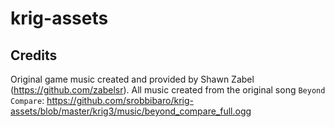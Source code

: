 # krig-assets

## Credits

Original game music created and provided by Shawn Zabel (https://github.com/zabelsr).
All music created from the original song `Beyond Compare`: https://github.com/srobbibaro/krig-assets/blob/master/krig3/music/beyond_compare_full.ogg
